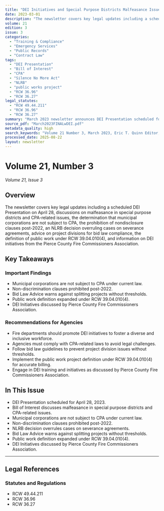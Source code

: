 ```yaml
---
title: "DEI Initiatives and Special Purpose Districts Malfeasance Issues"
date: 2023-03-01
description: "The newsletter covers key legal updates including a scheduled DEI Presentation on April 28, discussions on malfeasance in special purpose districts and CPA-related issues, the determination that municipal corporations are not subject to CPA, the prohibition of nondisclosure clauses post-2022, an NLRB decision overruling cases on severance agreements, advice on project divisions for bid law compliance, the definition of public work under RCW 39.04.010(4), and information on DEI initiatives from the Pierce County Fire Commissioners Association."
volume: 21
edition: 3
issue: 3
categories:
  - "Training & Compliance"
  - "Emergency Services"
  - "Public Records"
  - "Contract Law"
tags:
  - "DEI Presentation"
  - "Bill of Interest"
  - "CPA"
  - "Silence No More Act"
  - "NLRB"
  - "public works project"
  - "RCW 36.96"
  - "RCW 36.27"
legal_statutes:
  - "RCW 49.44.211"
  - "RCW 36.96"
  - "RCW 36.27"
summary: "March 2023 newsletter announces DEI Presentation scheduled for April 28, examines malfeasance in special purpose districts and CPA-related legal issues, establishes that municipal corporations are not subject to CPA under current law, reviews Silence No More Act prohibiting nondisclosure clauses post-2022 under RCW 49.44.211, analyzes NLRB decision overruling severance agreement cases, provides bid law compliance guidance under RCW 36.96 and RCW 36.27, and discusses Pierce County Fire Commissioners Association DEI initiatives."
source_pdf: "March2023FINALwDEI.pdf"
metadata_quality: high
search_keywords: "Volume 21 Number 3, March 2023, Eric T. Quinn Editor, Firehouse Lawyer, DEI Presentation, malfeasance special purpose districts, CPA issues, Silence No More Act, NLRB decision, state auditor attorney general"
processed_date: 2025-08-22
layout: newsletter
---
```


# Volume 21, Number 3

*Volume 21, Issue 3*

## Overview

The newsletter covers key legal updates including a scheduled DEI Presentation on April 28, discussions on malfeasance in special purpose districts and CPA-related issues, the determination that municipal corporations are not subject to CPA, the prohibition of nondisclosure clauses post-2022, an NLRB decision overruling cases on severance agreements, advice on project divisions for bid law compliance, the definition of public work under RCW 39.04.010(4), and information on DEI initiatives from the Pierce County Fire Commissioners Association.

## Key Takeaways

### Important Findings

- Municipal corporations are not subject to CPA under current law.
- Non-discrimination clauses prohibited post-2022.
- Bid Law Advice warns against splitting projects without thresholds.
- Public work definition expanded under RCW 39.04.010(4).
- DEI Initiatives discussed by Pierce County Fire Commissioners Association.

### Recommendations for Agencies

- Fire departments should promote DEI initiatives to foster a diverse and inclusive workforce.
- Agencies must comply with CPA-related laws to avoid legal challenges.
- Follow bid law guidelines to prevent project division issues without thresholds.
- Implement the public work project definition under RCW 39.04.010(4) for accurate billing.
- Engage in DEI training and initiatives as discussed by Pierce County Fire Commissioners Association.

## In This Issue

- DEI Presentation scheduled for April 28, 2023.
- Bill of Interest discusses malfeasance in special purpose districts and CPA-related issues.
- Municipal corporations are not subject to CPA under current law.
- Non-discrimination clauses prohibited post-2022.
- NLRB decision overrules cases on severance agreements.
- Bid Law Advice warns against splitting projects without thresholds.
- Public work definition expanded under RCW 39.04.010(4).
- DEI Initiatives discussed by Pierce County Fire Commissioners Association.

---

## Legal References

### Statutes and Regulations

- RCW 49.44.211
- RCW 36.96
- RCW 36.27

